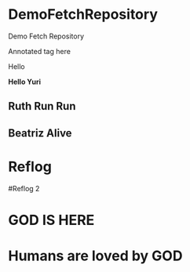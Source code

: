 # DemoFetchRepository
Demo Fetch Repository

Annotated tag here

Hello


**Hello Yuri**

## Ruth Run Run

## Beatriz Alive

# Reflog

#Reflog 2

# GOD IS HERE

# Humans are loved by GOD